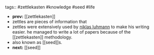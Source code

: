 tags:: #zettlekasten #knowledge #seed #life
- **prev:** [[zettlekasten]]
- zettles are pieces of information that
- zettles were extensively used by [niklas luhmann](https://en.wikipedia.org/wiki/Niklas_Luhmann) to make his writing easier. he managed to write a lot of papers because of the [[zettlekasten]] methodology.
- also known as [[seed]]s.
- **next:** [[seed]]